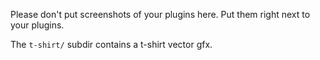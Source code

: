 Please don't put screenshots of your plugins here. 
Put them right next to your plugins.

The `t-shirt/` subdir contains a t-shirt vector gfx.
